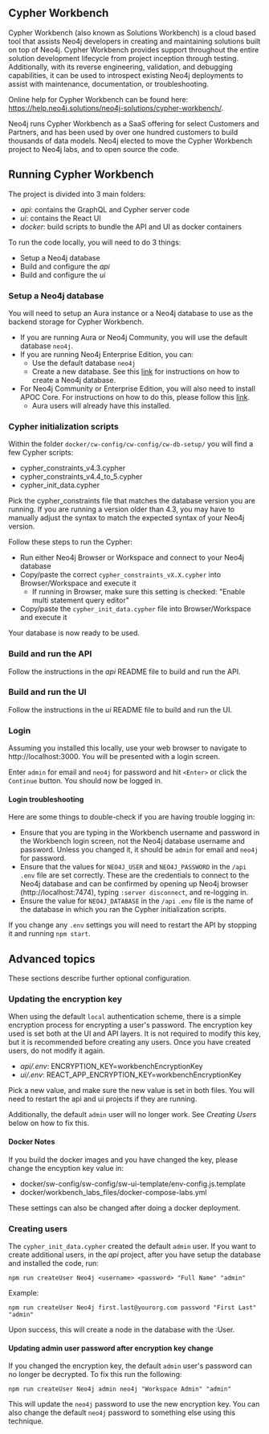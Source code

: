 
## Cypher Workbench
Cypher Workbench (also known as Solutions Workbench) is a cloud based tool that assists Neo4j developers in creating and maintaining solutions built on top of Neo4j. Cypher Workbench provides support throughout the entire solution development lifecycle from project inception through testing. Additionally, with its reverse engineering, validation, and debugging capabilities, it can be used to introspect existing Neo4j deployments to assist with maintenance, documentation, or troubleshooting.

Online help for Cypher Workbench can be found here: https://help.neo4j.solutions/neo4j-solutions/cypher-workbench/.

Neo4j runs Cypher Workbench as a SaaS offering for select Customers and Partners, and has been used by over one hundred customers to build thousands of data models. Neo4j elected to move the Cypher Workbench project to Neo4j labs, and to open source the code.

## Running Cypher Workbench
The project is divided into 3 main folders:
* *api*: contains the GraphQL and Cypher server code
* *ui*: contains the React UI
* *docker*: build scripts to bundle the API and UI as docker containers

To run the code locally, you will need to do 3 things:
* Setup a Neo4j database
* Build and configure the *api*
* Build and configure the *ui*

### Setup a Neo4j database
You will need to setup an Aura instance or a Neo4j database to use as the backend storage for Cypher Workbench. 

* If you are running Aura or Neo4j Community, you will use the default database `neo4j`.
* If you are running Neo4j Enterprise Edition, you can:
  * Use the default database `neo4j`
  * Create a new database. See this [link](https://neo4j.com/docs/cypher-manual/current/administration/databases/#administration-databases-create-database) for instructions on how to create a Neo4j database.
* For Neo4j Community or Enterprise Edition, you will also need to install APOC Core. For instructions on how to do this, please follow this [link](https://neo4j.com/docs/apoc/current/installation/). 
  * Aura users will already have this installed.

### Cypher initialization scripts
Within the folder `docker/cw-config/cw-config/cw-db-setup/` you will find a few Cypher scripts:

* cypher_constraints_v4.3.cypher
* cypher_constraints_v4.4_to_5.cypher
* cypher_init_data.cypher

Pick the cypher_constraints file that matches the database version you are running. If you are running a version older than 4.3, you may have to manually adjust the syntax to match the expected syntax of your Neo4j version.

Follow these steps to run the Cypher:

* Run either Neo4j Browser or Workspace and connect to your Neo4j database
* Copy/paste the correct `cypher_constraints_vX.X.cypher` into Browser/Workspace and execute it
  * If running in Browser, make sure this setting is checked: "Enable multi statement query editor"
* Copy/paste the `cypher_init_data.cypher` file into Browser/Workspace and execute it

Your database is now ready to be used.

### Build and run the API
Follow the instructions in the *api* README file to build and run the API.

### Build and run the UI
Follow the instructions in the *ui* README file to build and run the UI.

### Login
Assuming you installed this locally, use your web browser to navigate to http://localhost:3000. You will be presented with a login screen. 

Enter `admin` for email and `neo4j` for password and hit `<Enter>` or click the `Continue` button. You should now be logged in.

#### Login troubleshooting
Here are some things to double-check if you are having trouble logging in:
* Ensure that you are typing in the Workbench username and password in the Workbench login screen, not the Neo4j database username and password. Unless you changed it, it should be `admin` for email and `neo4j` for password.
* Ensure that the values for `NEO4J_USER` and `NEO4J_PASSWORD` in the `/api` `.env` file are set correctly. These are the credentials to connect to the Neo4j database and can be confirmed by opening up Neo4j browser (http://localhost:7474), typing `:server disconnect`, and re-logging in.
* Ensure the value for `NEO4J_DATABASE` in the `/api` `.env` file is the name of the database in which you ran the Cypher initialization scripts. 

If you change any `.env` settings you will need to restart the API by stopping it and running `npm start`.

## Advanced topics
These sections describe further optional configuration.

### Updating the encryption key
When using the default `local` authentication scheme, there is a simple encryption process for encrypting a user's password. The encryption key used is set both at the UI and API layers. It is not required to modify this key, but it is recommended before creating any users. Once you have created users, do not modify it again.
* *api/.env*: ENCRYPTION_KEY=workbenchEncryptionKey
* *ui/.env*: REACT_APP_ENCRYPTION_KEY=workbenchEncryptionKey

Pick a new value, and make sure the new value is set in both files. You will need to restart the api and ui projects if they are running.

Additionally, the default `admin` user will no longer work. See *Creating Users* below on how to fix this.

#### Docker Notes
If you build the docker images and you have changed the key, please change the encyption key value in:
* docker/sw-config/sw-config/sw-ui-template/env-config.js.template
* docker/workbench_labs_files/docker-compose-labs.yml

These settings can also be changed after doing a docker deployment.

### Creating users
The `cypher_init_data.cypher` created the default `admin` user. If you want to create additional users, in the *api* project, after you have setup the database and installed the code, run:

```
npm run createUser Neo4j <username> <password> "Full Name" "admin"
```

Example:
```
npm run createUser Neo4j first.last@yourorg.com password "First Last" "admin"
```

Upon success, this will create a node in the database with the :User.

#### Updating admin user password after encryption key change
If you changed the encryption key, the default `admin` user's password can no longer be decrypted. To fix this run the following:
```
npm run createUser Neo4j admin neo4j "Workspace Admin" "admin"
```
This will update the `neo4j` password to use the new encryption key. You can also change the default `neo4j` password to something else using this technique.
